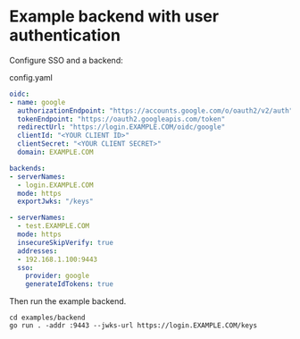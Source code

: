 # Example backend with user authentication

Configure SSO and a backend:

config.yaml
```yaml
oidc:
- name: google
  authorizationEndpoint: "https://accounts.google.com/o/oauth2/v2/auth"
  tokenEndpoint: "https://oauth2.googleapis.com/token"
  redirectUrl: "https://login.EXAMPLE.COM/oidc/google"
  clientId: "<YOUR CLIENT ID>"
  clientSecret: "<YOUR CLIENT SECRET>"
  domain: EXAMPLE.COM

backends:
- serverNames:
  - login.EXAMPLE.COM
  mode: https
  exportJwks: "/keys"

- serverNames:
  - test.EXAMPLE.COM
  mode: https
  insecureSkipVerify: true
  addresses:
  - 192.168.1.100:9443
  sso:
    provider: google
    generateIdTokens: true
```

Then run the example backend.

```console
cd examples/backend
go run . -addr :9443 --jwks-url https://login.EXAMPLE.COM/keys
```
